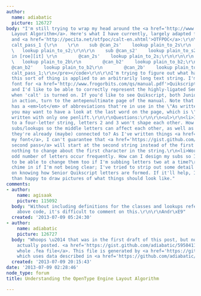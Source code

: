 ```yaml
---
author:
  name: adiabatic
  picture: 126727
body: "I'm still trying to wrap my head around the <a href='http://www.adobe.com/devnet/opentype/afdko/topic_feature_file_syntax.html#7.a'>OpenType
  Layout Algorithm</a>. Here's what I have currently, largely adapted from <a href='http://pecita.eu/'>Pecita</a>
  and <a href='http://pecita.net/otfpoc/calt-en.xhtml'>OTFPOC</a>:\r\n\r\n<code><pre>lookup
  calt_pass_1 {\r\n    \r\n    sub @can_2s'    lookup plain_to_2s\r\n        @can_s2'
  \   lookup plain_to_s2;\r\n\r\n    sub @can_s2'    lookup plain_to_s2\t# matched
  in [roe][it] \r\n        @can_2s'    lookup plain_to_2s;\r\n\r\n\r\n    sub @can_2b'
  \   lookup plain_to_2b\r\n        @can_b2'    lookup plain_to_b2;\r\n\r\n    sub
  @can_b2'    lookup plain_to_b2\r\n        @can_2b'    lookup plain_to_2b;\r\n    \r\n}
  calt_pass_1;\r\n</pre></code>\r\n\r\nI'm trying to figure out what happens when
  this sort of thing is applied to an arbitrarily long text string. I'm making a script
  font for <a href='http://www.frogorbits.com/qs/manual.pdf'>Quikscript (3 MB PDF)</a>,
  and I'd like to be able to correctly represent the highly-ligated Senior Quikscript
  when 'calt' is turned on. If you'd like to see Quikscript, both Junior and Senior
  in action, turn to the antepenultimate page of the manual. Note that Senior Quikscript
  has a <em>lot</em> of abbreviations that're in use in the \"As written in\" section;
  you may want to have a look at the last word on the page, which is \"impossible\"
  written with only one penlift.\r\n\r\nQuestions:\r\n\r\n<ul>\r\n<li>If I apply calt_pass_1
  to a four-letter string, letters 2 and 3 won't shape each other. How do I design
  subs/lookups so the middle letters can affect each other, as well as the letters
  they're already (maybe) connected to? As I've written things <a href='https://github.com/adiabatic/abbots-morton-experiment'>in
  my font</a>, I can't guarantee that <a href='https://gist.github.com/adiabatic/5950411#file-ame-fea-L149'>a
  second pass</a> will start at the second string instead of the first if there's
  nothing to change about the first character in the string.\r\n<li>Words with an
  odd number of letters occur frequently. How can I design my subs so I'm guaranteed
  to be able to change them too if I'm subbing letters two at a time?\r\n</ul>\r\n\r\n<em>Please</em>
  chime in if I'm not being clear; I've tried to strip out some detail that depends
  on knowing how Senior Quikscript letters are formed. If it'll help, I'll be more
  than happy to draw pictures of what things should look like."
comments:
- author:
    name: agisaak
    picture: 115092
  body: "Without including definitions for the classes and lookups referenced in the
    above code, it's difficult to comment on this.\r\n\r\nAndr\xE9"
  created: '2013-07-09 05:24:30'
- author:
    name: adiabatic
    picture: 126727
  body: "Whoops \u2014 that was in the first draft of this post, but not the one I
    actually posted. <a href='https://gist.github.com/adiabatic/5950411'>Here's the
    whole .fea file</a>. This file is generated by <a href='https://github.com/adiabatic/abbots-morton-experiment/blob/d5cc29959558c79477033a103932f2c7a6022445/generate-calt.py'>generate-calt.py</a>,
    which uses data described in <a href='https://github.com/adiabatic/abbots-morton-experiment/blob/08b7effde17905cf1bbb355d6a6414da52078f26/glyphinfo.yaml'>glyphinfo.yaml</a>."
  created: '2013-07-09 20:15:43'
date: '2013-07-09 02:28:46'
node_type: forum
title: Understanding the OpenType Engine Layout Algorithm

---
```

